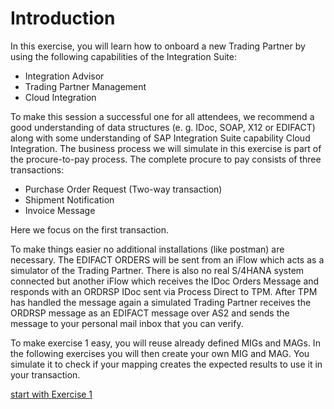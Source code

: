 # **Introduction**

In this exercise, you will learn how to onboard a new Trading Partner by using the following capabilities of the Integration Suite:
   * Integration Advisor
   * Trading Partner Management
   * Cloud Integration

To make this session a successful one for all attendees, we recommend a good understanding of data structures (e. g. IDoc, SOAP, X12 or EDIFACT) along with some understanding of SAP Integration Suite capability Cloud Integration. The business process we will simulate in this exercise is part of the procure-to-pay process. The complete procure to pay consists of three transactions:
   * Purchase Order Request (Two-way transaction)
   * Shipment Notification
   * Invoice Message

Here we focus on the first transaction. 

To make things easier no additional installations (like postman) are necessary. The EDIFACT ORDERS will be sent from an iFlow which acts as a simulator of the Trading Partner. There is also no real S/4HANA system connected but another iFlow which receives the IDoc Orders Message and responds with an ORDRSP IDoc sent via Process Direct to TPM. After TPM has handled the message again a simulated Trading Partner receives the ORDRSP message as an EDIFACT message over AS2 and sends the message to your personal mail inbox that you can verify.

To make exercise 1 easy, you will reuse already defined MIGs and MAGs. In the following exercises you will then create your own MIG and MAG. You simulate it to check if your mapping creates the expected results to use it in your transaction.
   
[start with Exercise 1](../Exercise1/README.md)